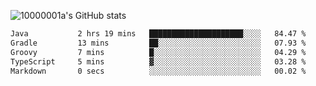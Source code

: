 ![10000001a's GitHub stats](https://github-readme-stats.vercel.app/api?username=10000001a&show_icons=true&theme=onedark&count_private=true)

<!-- [![Top Langs](https://github-readme-stats.vercel.app/api/top-langs/?username=10000001a&layout=compact&theme=onedark&langs_count=5)](https://github.com/anuraghazra/github-readme-stats) -->
<!--
**10000001a/10000001a** is a ✨ _special_ ✨ repository because its `README.md` (this file) appears on your GitHub profile.

Here are some ideas to get you started:

- 🔭 I’m currently working on ...
- 🌱 I’m currently learning ...
- 👯 I’m looking to collaborate on ...
- 🤔 I’m looking for help with ...
- 💬 Ask me about ...
- 📫 How to reach me: ...
- 😄 Pronouns: ...
- ⚡ Fun fact: ...
-->

<!--START_SECTION:waka-->

```txt
Java           2 hrs 19 mins   █████████████████████░░░░   84.47 %
Gradle         13 mins         ██░░░░░░░░░░░░░░░░░░░░░░░   07.93 %
Groovy         7 mins          █░░░░░░░░░░░░░░░░░░░░░░░░   04.29 %
TypeScript     5 mins          ▓░░░░░░░░░░░░░░░░░░░░░░░░   03.28 %
Markdown       0 secs          ░░░░░░░░░░░░░░░░░░░░░░░░░   00.02 %
```

<!--END_SECTION:waka-->
